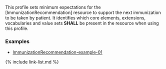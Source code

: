 This profile sets minimum expectations for the [ImmunizationRecommendation] resource to support the next immunization to be taken by patient. It identifies which core elements, extensions, vocabularies and value sets **SHALL** be present in the resource when using this profile.

### Examples

- [ImmunizationRecommendation-example-01](ImmunizationRecommendation-example-01.html)

{% include link-list.md %}